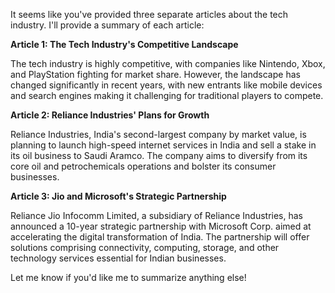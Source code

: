 It seems like you've provided three separate articles about the tech industry. I'll provide a summary of each article:

**Article 1: The Tech Industry's Competitive Landscape**

The tech industry is highly competitive, with companies like Nintendo, Xbox, and PlayStation fighting for market share. However, the landscape has changed significantly in recent years, with new entrants like mobile devices and search engines making it challenging for traditional players to compete.

**Article 2: Reliance Industries' Plans for Growth**

Reliance Industries, India's second-largest company by market value, is planning to launch high-speed internet services in India and sell a stake in its oil business to Saudi Aramco. The company aims to diversify from its core oil and petrochemicals operations and bolster its consumer businesses.

**Article 3: Jio and Microsoft's Strategic Partnership**

Reliance Jio Infocomm Limited, a subsidiary of Reliance Industries, has announced a 10-year strategic partnership with Microsoft Corp. aimed at accelerating the digital transformation of India. The partnership will offer solutions comprising connectivity, computing, storage, and other technology services essential for Indian businesses.

Let me know if you'd like me to summarize anything else!